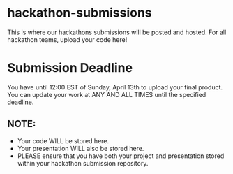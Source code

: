 # hackathon-submissions
This is where our hackathons submissions will be posted and hosted. For all hackathon teams, upload your code here!

# Submission Deadline
You have until 12:00 EST of Sunday, April 13th to upload your final product. You can update your work at ANY AND ALL TIMES until the specified deadline.

## NOTE:
- Your code WILL be stored here.
- Your presentation WILL also be stored here.
- PLEASE ensure that you have both your project and presentation stored within your hackathon submission repository.
